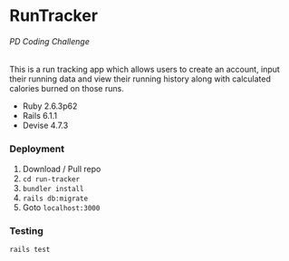 # RunTracker
###### PD Coding Challenge

This is a run tracking app which allows users to create an account, input their running data and view their running history along with calculated calories burned on those runs.

  - Ruby 2.6.3p62
  - Rails 6.1.1
  - Devise 4.7.3


### Deployment
 1. Download / Pull repo
 2. `cd run-tracker`
 3. `bundler install`
 4. `rails db:migrate`
 5. Goto `localhost:3000`

### Testing
`rails test`
